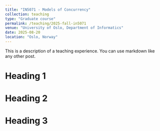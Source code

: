 ```yaml
---
title: "IN5071 - Models of Concurrency"
collection: teaching
type: "Graduate course"
permalink: /teaching/2025-fall-in5071
venue: "University of Oslo, Department of Informatics"
date: 2025-08-20
location: "Oslo, Norway"
---
```


This is a description of a teaching experience. You can use markdown like any other post.

Heading 1
======

Heading 2
======

Heading 3
======
